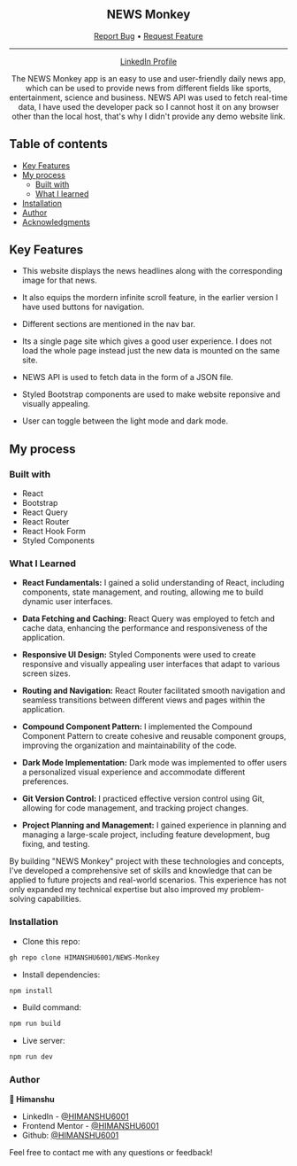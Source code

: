 <div align="center">

  <h2>NEWS Monkey</h2>


  <div align="center">
    <a href="https://github.com/HIMANSHU6001/NEWS-Monkey/issues">Report Bug</a>
    •
    <a href="https://github.com/HIMANSHU6001/NEWS-Monkey/pulls">Request Feature</a>
  </div>

  <hr>

</div>

<!-- Badges -->
<div align="center">

<a href='www.linkedin.com/in/himanshu-kaushik-aa2003280' target="_blank">LinkedIn Profile</a>

</div>

<!-- Brief -->
<p align="center">
The NEWS Monkey app is an easy to use and user-friendly daily news app, which can be used to provide news from different fields like sports, entertainment, science and business. NEWS API was used to fetch real-time data, I have used the developer pack so I cannot host it on any browser other than the local host, that's why I didn't provide any demo website link.
</p>

## Table of contents

- [Key Features](#key-features)
- [My process](#my-process)
  - [Built with](#built-with)
  - [What I learned](#what-i-learned)
- [Installation](#installation)
- [Author](#author)
- [Acknowledgments](#acknowledgments)

## Key Features

- This website displays the news headlines along with the corresponding image for that news.

- It also equips the mordern infinite scroll feature, in the earlier version I have used buttons for navigation.

- Different sections are mentioned in the nav bar.

- Its a single page site which gives a good user experience. I does not load the whole page instead just the new data is mounted on the same site.

- NEWS API is used to fetch data in the form of a JSON file.

- Styled Bootstrap components are used to make website reponsive and visually appealing.

- User can toggle between the light mode and dark mode.

## My process

### Built with

- React
- Bootstrap
- React Query
- React Router
- React Hook Form
- Styled Components

### What I Learned

- **React Fundamentals:** I gained a solid understanding of React, including components, state management, and routing, allowing me to build dynamic user interfaces.

- **Data Fetching and Caching:** React Query was employed to fetch and cache data, enhancing the performance and responsiveness of the application.

- **Responsive UI Design:** Styled Components were used to create responsive and visually appealing user interfaces that adapt to various screen sizes.

- **Routing and Navigation:** React Router facilitated smooth navigation and seamless transitions between different views and pages within the application.

- **Compound Component Pattern:** I implemented the Compound Component Pattern to create cohesive and reusable component groups, improving the organization and maintainability of the code.

- **Dark Mode Implementation:** Dark mode was implemented to offer users a personalized visual experience and accommodate different preferences.

- **Git Version Control:** I practiced effective version control using Git, allowing for code management, and tracking project changes.

- **Project Planning and Management:** I gained experience in planning and managing a large-scale project, including feature development, bug fixing, and testing.

By building "NEWS Monkey" project with these technologies and concepts, I've developed a comprehensive set of skills and knowledge that can be applied to future projects and real-world scenarios. This experience has not only expanded my technical expertise but also improved my problem-solving capabilities.

### Installation

- Clone this repo:

```sh
gh repo clone HIMANSHU6001/NEWS-Monkey
```

- Install dependencies:

```sh
npm install
```

- Build command:

```sh
npm run build
```

- Live server:

```sh
npm run dev
```

### Author

<b>👤 Himanshu</b>

- LinkedIn - [@HIMANSHU6001](https://www.linkedin.com/in/himanshu-kaushik-aa2003280/)
- Frontend Mentor - [@HIMANSHU6001](https://www.frontendmentor.io/profile/HIMANSHU6001)
- Github: [@HIMANSHU6001](https://github.com/HIMANSHU6001)

Feel free to contact me with any questions or feedback!
